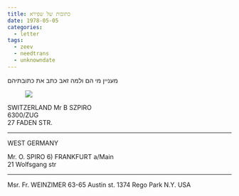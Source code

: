 ```yaml
---
title: כתובות של שפירא
date: 1978-05-05
categories:
  - letter
tags:
  - zeev
  - needtrans
  - unknowndate
---
```


מעניין מי הם ולמה זאב כתב את כתובתיהם

<figure class="half">
    <a  href="/pupko-papers/assets/images/1978-05-05-szpiro-1.jpg">
    <img src="/pupko-papers/assets/images/1978-05-05-szpiro-1.jpg"></a>
</figure>

SWITZERLAND Mr B SZPIRO  
6300/ZUG  
27 FADEN STR.

----

WEST GERMANY

Mr. O. SPIRO
6) FRANKFURT a/Main  
21 Wolfsgang str

----

Msr. Fr. WEINZIMER
63-65 Austin st.
1374 Rego Park N.Y. USA
